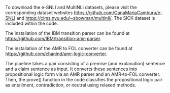 To download the e-SNLI and MultiNLI datasets, please visit the corresponding dataset websites https://github.com/OanaMariaCamburu/e-SNLI and https://cims.nyu.edu/~sbowman/multinli/. The SICK dataset is included within the code.

The installation of the IBM transition parser can be found at https://github.com/IBM/transition-amr-parser.

The installation of the AMR to FOL converter can be found at https://github.com/chanind/amr-logic-converter.

The pipeline takes a pair consisting of a premise (and explanation) sentence and a claim sentence as input. It converts these sentences into propositional logic form via an AMR parser and an AMR-to-FOL converter. Then, the prove() function in the code classifies the propositional logic pair as entailment, contradiction, or neutral using relaxed methods.

